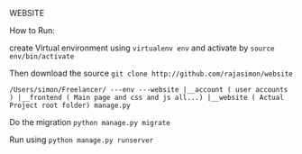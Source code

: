 WEBSITE

How to Run:

create Virtual environment using `virtualenv env` and activate by `source env/bin/activate`

Then download the source `git clone http://github.com/rajasimon/website`

`/Users/simon/Freelancer/
---env
---website
  |__account ( user accounts )
  |__frontend ( Main page and css and js all...)
  |__website ( Actual Project root folder)
  manage.py`

Do the migration `python manage.py migrate`

Run using `python manage.py runserver`
